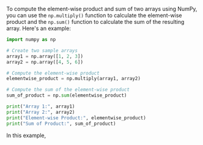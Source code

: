 To compute the element-wise product and sum of two arrays using NumPy, you can use the `np.multiply()` function to calculate the element-wise product and the `np.sum()` function to calculate the sum of the resulting array. Here's an example:

```python
import numpy as np

# Create two sample arrays
array1 = np.array([1, 2, 3])
array2 = np.array([4, 5, 6])

# Compute the element-wise product
elementwise_product = np.multiply(array1, array2)

# Compute the sum of the element-wise product
sum_of_product = np.sum(elementwise_product)

print("Array 1:", array1)
print("Array 2:", array2)
print("Element-wise Product:", elementwise_product)
print("Sum of Product:", sum_of_product)
```

In this example,